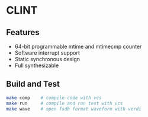 # CLINT

## Features
* 64-bit programmable mtime and mtimecmp counter
* Software interrupt support
* Static synchronous design
* Full synthesizable

## Build and Test
```bash
make comp    # compile code with vcs
make run     # compile and run test with vcs
make wave    # open fsdb format waveform with verdi
```